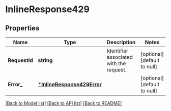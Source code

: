 # InlineResponse429

## Properties
Name | Type | Description | Notes
------------ | ------------- | ------------- | -------------
**RequestId** | **string** | Identifier associated with the request. | [optional] [default to null]
**Error_** | [***InlineResponse429Error**](inline_response_429_error.md) |  | [optional] [default to null]

[[Back to Model list]](../README.md#documentation-for-models) [[Back to API list]](../README.md#documentation-for-api-endpoints) [[Back to README]](../README.md)


